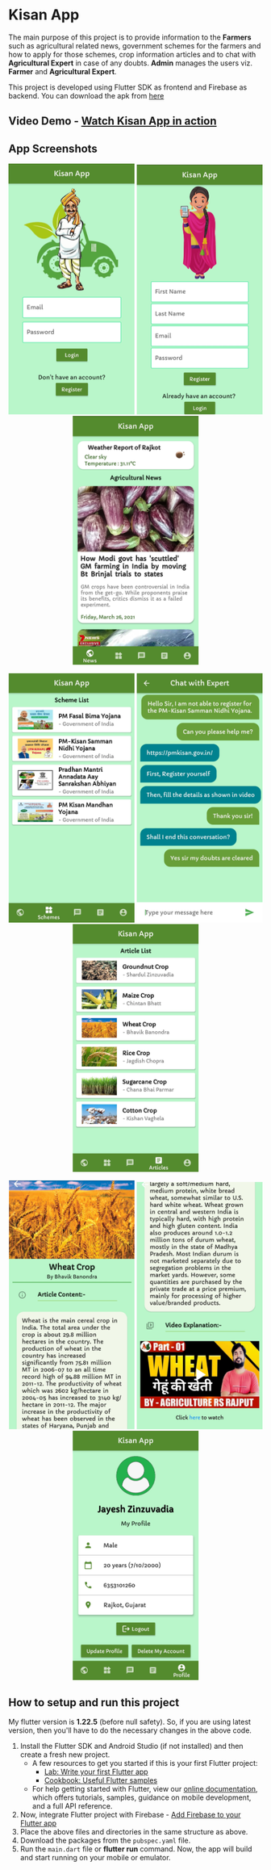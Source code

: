 # **Kisan App**
The main purpose of this project is to provide information to the **Farmers** such as agricultural related news, government schemes for the farmers and how to apply for those schemes, crop information articles and to chat with **Agricultural Expert** in case of any doubts. **Admin** manages the users viz. **Farmer** and **Agricultural Expert**.

This project is developed using Flutter SDK as frontend and Firebase as backend. You can download the apk from [here](https://drive.google.com/file/d/1t52hbVml8M1zMlaa04sg2OG7qeQetOoU/view?usp=sharing)

## Video Demo - [Watch Kisan App in action](https://www.youtube.com/ "Youtube videos")

## App Screenshots
<p align="center">
  <img src="screenshots/login.jpg" width="250" title="Login">
  <img src="screenshots/register.jpg" width="250" title="Register">
  <img src="screenshots/news.jpg" width="250" title="News">
</p>
<p align="center">
  <img src="screenshots/scheme-list.jpg" width="250" title="Scheme">
  <img src="screenshots/chat.jpg" width="250" title="Chat with Expert">
  <img src="screenshots/crop-list.jpg" width="250" title="Crop List">
</p>
<p align="center">
  <img src="screenshots/crop.jpg" width="250" title="Crop Info">
  <img src="screenshots/video.jpg" width="250" title="Video Explanation">
  <img src="screenshots/user.jpg" width="250" title="User Details">  
</p>

## How to setup and run this project

My flutter version is **1.22.5** (before null safety). So, if you are using latest version, then you'll have to do the necessary changes in the above code.

1. Install the Flutter SDK and Android Studio (if not installed) and then create a fresh new project.
    * A few resources to get you started if this is your first Flutter project:
        - [Lab: Write your first Flutter app](https://flutter.dev/docs/get-started/codelab)
        - [Cookbook: Useful Flutter samples](https://flutter.dev/docs/cookbook)        
    * For help getting started with Flutter, view our [online documentation](https://flutter.dev/docs), which offers tutorials, samples, guidance on mobile development, and a full API reference.
2. Now, integrate Flutter project with Firebase - [Add Firebase to your Flutter app](https://firebase.google.com/docs/flutter/setup)
3. Place the above files and directories in the same structure as above.
4. Download the packages from the `pubspec.yaml` file.
5. Run the `main.dart` file or **flutter run** command. Now, the app will build and start running on your mobile or emulator.